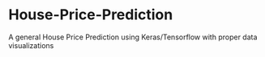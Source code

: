 # House-Price-Prediction
A general House Price Prediction using Keras/Tensorflow with proper data visualizations 
